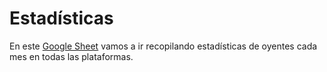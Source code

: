 # Estadísticas

En este [Google Sheet](https://docs.google.com/spreadsheets/d/1rT_tqf2MN8p5VNHsaxPrNQTT-IkxjzchQKbhbH84Esw/edit?usp=sharing) vamos a ir recopilando estadísticas de oyentes cada mes en todas las plataformas.
